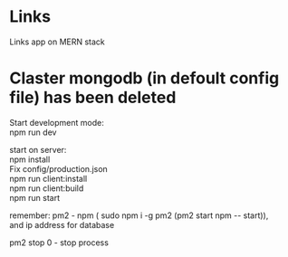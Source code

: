 # Links
Links app on MERN stack

# Claster mongodb (in defoult config file) has been deleted

Start development mode: <br>
npm run dev

start on server: <br>
npm install<br>
Fix config/production.json<br>
npm run client:install<br>
npm run client:build<br>
npm run start<br>

remember: pm2 - npm ( sudo npm i -g pm2 (pm2 start npm -- start)),<br>
and ip address for database

pm2 stop 0 - stop process
